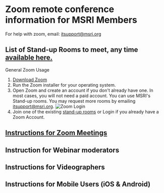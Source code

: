 # Zoom remote conference information for MSRI Members
For help with zoom, email: itsupport@msri.org 

## List of Stand-up Rooms to meet, any time [available here.](https://github.com/msri/public/tree/master/Members/Zoom/Standup%20Rooms)

General Zoom Usage
1. [Download Zoom](https://zoom.us/download)
1. Run the Zoom installer for your operating system. 
1. Open Zoom and create an account if you don't already have one. In most cases, you will not need a paid account. You can use MSRI's Stand-up rooms. You may request more rooms by emailing itsupport@msri.org. 
![Zoom Login](https://s3-us-west-1.amazonaws.com/msri.org/computing/zoom-login.png)
1. Join one of the existing [stand-up rooms](https://github.com/msri/public/tree/master/Members/Zoom/Standup%20Rooms)
or
Login if you already have a Zoom Account. 

## [Instructions for Zoom Meetings](https://github.com/msri/public/tree/master/Members/Zoom/Meetings)

## Instruction for Webinar moderators

## Instructions for Videographers

## Instructions for Mobile Users (iOS & Android)